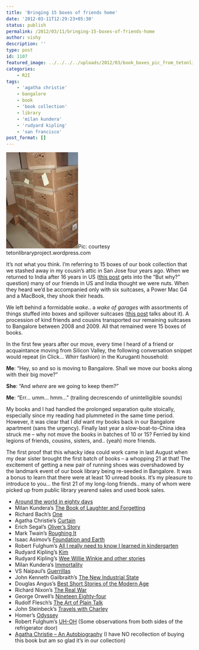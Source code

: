 ```yaml
---
title: 'Bringing 15 boxes of friends home'
date: '2012-03-11T12:29:23+05:30'
status: publish
permalink: /2012/03/11/bringing-15-boxes-of-friends-home
author: vishy
description: ''
type: post
id: 1107
featured_image: ../../../../uploads/2012/03/book_boxes_pic_from_tetonlibraryproj_wp.jpeg
categories: 
    - R2I
tags:
    - 'agatha christie'
    - bangalore
    - book
    - 'book collection'
    - library
    - 'milan kundera'
    - 'rudyard kipling'
    - 'san francisco'
post_format: []
---
```

![](../../../../uploads/2012/03/book_boxes_pic_from_tetonlibraryproj_wp.jpeg)Pic: courtesy tetonlibraryproject.wordpress.com

It’s not what you think. I’m referring to 15 boxes of our book collection that we stashed away in my cousin’s attic in San Jose four years ago. When we returned to India after 16 years in US ([this post](https://www.ulaar.com/2008/06/02/why-are-we-moving-back-to-india/) gets into the “But why?” question) many of our friends in US and India thought we were nuts. When they heard we’d be accompanied only with six suitcases, a Power Mac G4 and a MacBook, they shook their heads.

We left behind a formidable *wake*.. a *wake of garages* with assortments of things stuffed into boxes and spillover suitcases ([this post](https://www.ulaar.com/2008/08/13/a-sense-of-satisfaction-and-accomplishment/) talks about it). A procession of kind friends and cousins transported our remaining suitcases to Bangalore between 2008 and 2009. All that remained were 15 boxes of books.

In the first few years after our move, every time I heard of a friend or acquaintance moving from Silicon Valley, the following conversation snippet would repeat (in Click… Whirr fashion) in the Kuruganti household:

**Me**: “Hey, so and so is moving to Bangalore. Shall we move our books along with their big move?”

**She**: “And *where* are we going to keep them?”

**Me**: “Err… umm… hmm…” (trailing decrescendo of unintelligible sounds)

My books and I had handled the prolonged separation quite stoically, especially since my reading had plummeted in the same time period. However, it was clear that I *did* want my books back in our Bangalore apartment (sans the urgency). Finally last year a slow-boat-to-China idea struck me – why not move the books in batches of 10 or 15? Ferried by kind legions of friends, cousins, sisters, and.. (yeah) more friends.

The first proof that this whacky idea could work came in last August when my dear sister brought the first batch of books – a whopping 21 at that! The excitement of getting a new pair of running shoes was overshadowed by the landmark event of our book library being re-seeded in Bangalore. It was a bonus to learn that there were at least 10 unread books. It’s my pleasure to introduce to you… the first 21 of my long-long friends.. many of whom were picked up from public library yearend sales and used book sales.

- [Around the world in eighty days](http://en.wikipedia.org/wiki/Around_the_World_in_Eighty_Days)
- Milan Kundera’s [The Book of Laughter and Forgetting](http://www.amazon.com/Book-Laughter-Forgetting-Milan-Kundera/dp/0060932147)
- Richard Bach’s [One](http://www.amazon.com/One-Richard-Bach/dp/044020562X)
- Agatha Christie’s [Curtain](http://www.goodreads.com/book/show/81903.Curtain)
- Erich Segal’s [Oliver’s Story](http://www.amazon.com/Olivers-Story-Erich-Segal/dp/0553275291)
- Mark Twain’s [Roughing It](http://www.gutenberg.org/ebooks/3177)
- Isaac Asimov’s [Foundation and Earth](http://www.amazon.com/Foundation-Earth-Isaac-Asimov/dp/0586071105)
- Robert Fulghum’s [All I really need to know I learned in kindergarten](http://www.junglee.com/Really-Need-Know-Learned-Kindergarten/dp/0345466179/ref=sr_1_1?ie=UTF8&qid=1331440573&sr=8-1)
- Rudyard Kipling’s [Kim](http://www.gutenberg.org/ebooks/2226)
- Rudyard Kipling’s [Wee Willie Winkie and other stories](http://www.biblio.com/rudyard-kipling/wee-willie-winkie-and-other~39386611~title)
- Milan Kundera’s [Immortality](http://www.nytimes.com/books/98/05/17/specials/kundera-immortality.html)
- VS Naipaul’s [Guerrillas](http://www.amazon.com/Guerrillas-V-S-Naipaul/dp/0679731741)
- John Kenneth Gailbraith’s [The New Industrial State](http://press.princeton.edu/titles/8389.html)
- Douglas Angus’s [Best Short Stories of the Modern Age](http://www.amazon.com/Best-Short-Stories-Modern-Age/dp/0449300587)
- Richard Nixon’s [The Real War](http://www.amazon.com/Real-War-Richard-Milhous-Nixon/dp/044651201X)
- George Orwell’s [Nineteen Eighty-four](http://www.junglee.com/1984-George-Orwell/dp/B007BA88UQ/ref=sr_1_1?ie=UTF8&qid=1331440443&sr=8-1)
- Rudolf Flesch’s [The Art of Plain Talk](http://www.amazon.com/Art-Plain-Talk-rudolf-flesch/dp/0020463804)
- John Steinbeck’s [Travels with Charley](http://www.theatlantic.com/past/docs/unbound/classrev/charley.htm)
- Homer’s [Odyssey](http://en.wikipedia.org/wiki/Odyssey)
- Robert Fulghum’s [UH-OH](http://www.amazon.com/Uh-Oh-Robert-Fulghum/dp/0804111898) (Some observations from both sides of the refrigerator door)
- [Agatha Christie – An Autobiography](http://www.amazon.co.uk/Agatha-Christie-Autobiography/dp/0006353282) (I have NO recollection of buying this book but am so glad it’s in our collection)

